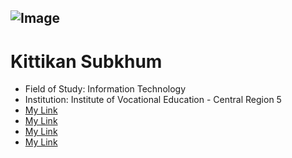 ![Image](https://github.com/Mon5te2/Mon5te2.github.io/assets/135462462/30cf7b49-aae9-4b11-a0c2-bc605ff9c1bc)
---
# Kittikan Subkhum
+ Field of Study: Information Technology
+ Institution: Institute of Vocational Education - Central Region 5
+ [My Link](HelloWorld)
+ [My Link](Decrytion)
+ [My Link](MD5)
+ [My Link](Hybrid_encrytion)